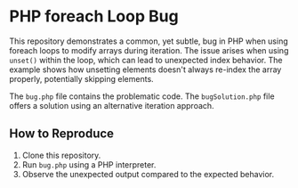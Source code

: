 # PHP foreach Loop Bug

This repository demonstrates a common, yet subtle, bug in PHP when using foreach loops to modify arrays during iteration.  The issue arises when using `unset()` within the loop, which can lead to unexpected index behavior.  The example shows how unsetting elements doesn't always re-index the array properly, potentially skipping elements.

The `bug.php` file contains the problematic code. The `bugSolution.php` file offers a solution using an alternative iteration approach.

## How to Reproduce

1. Clone this repository.
2. Run `bug.php` using a PHP interpreter.
3. Observe the unexpected output compared to the expected behavior.